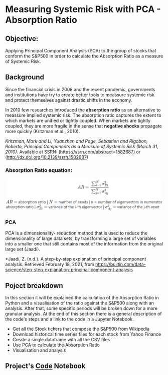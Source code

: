# Measuring Systemic Risk with PCA - Absorption Ratio
## Objective:
Applying Principal Component Analysis (PCA) to the  group of stocks that conform the S&P500 in order to calculate the Absorption Ratio as a measure of Systemic Risk.
## Background
Since the financial crisis in 2008 and the recent pandemic, governments and institutions have try to create better tools to meassure systemic risk and protect themselves against drastic shifts in the economy.

In 2010 few researches introduced the **absorption ratio** as an alternative to meassure implied systemic risk. The absorption ratio captures the extent to which markets are unified or tightly coupled. When markets are tightly coupled, they are more fragile in the sense that **negative shocks** propagate more quickly (Kritzman et al., 2010).

*Kritzman, Mark and Li, Yuanzhen and Page, Sebastien and Rigobon, Roberto, Principal Components as a Measure of Systemic Risk (March 31, 2010).* Available at SSRN: (https://ssrn.com/abstract=1582687) or (http://dx.doi.org/10.2139/ssrn.1582687)

### Absorption Ratio equation:

![](/Images/A_ratioEq1.PNG)

### PCA
PCA is a dimensionality- reduction method that is used to reduce the dimensionality of large data sets, by transforming a large set of variables into a smaller one that still contains most of the information from the original large set (Jaadi).

*Jaadi, Z. (n.d.). A step-by-step explanation of principal component analysis. Retrieved February 18, 2021, from https://builtin.com/data-science/step-step-explanation-principal-component-analysis

## Poject breakdown
In this section it will be explained the calculation of the Absorption Ratio in Python and a visualisation of the ratio against the S&P500 along with an analysis. After that, some specific periods will be broken down for a more granular analysis. At the end of this section there is a general description of the code's steps and a link to the code in a Jupyter Notebook.
- Get all the Stock tickers that compose the S&P500 from Wikipedia
- Download historical time series files for each stock from Yahoo Finance
- Create a single dataframe with all the CSV files
- Use PCA to calculate the Absorption Ratio
- Visualisation and analysis
## Project's [Code](https://github.com/Oliver-vp/Jupyter_Notebooks/blob/main/PCA%20Absorption%20Ratio%20SP500.ipynb) Notebook
